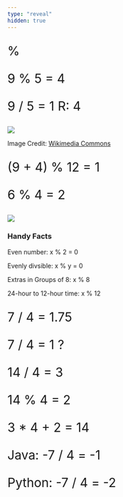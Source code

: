 ```yaml
---
type: "reveal"
hidden: true
---
```


<section>
	<div style="font-size: 2em">
    <p>%</p>
	</div>
</section>
<section>
	<div style="font-size: 2em">
	  <p>9 % 5 = 4</p>
	</div>
</section>
<section>
	<div style="font-size: 2em">
	  <p>9 / 5 = 1 R: 4</p>
	</div>
</section>
<section>
	<img class="stretch plain" src="/cc210/images/02-data/clock_wiki.svg">
	<p class="imagecredit">Image Credit: <a href="https://commons.wikimedia.org/wiki/File:Clock_group.svg">Wikimedia Commons</a></p>
</section>
<section>
	<div style="font-size: 2em">
	  <p>(9 + 4) % 12 = 1</p>
	</div>
</section>
<section>
	<div style="font-size: 2em">
	  <p>6 % 4 = 2</p>
	</div>
	<img class="stretch plain" src="/cc210/images/02-data/numberline.png">
</section>
<section>
	<h3>Handy Facts</h3>
	<p>Even number: x % 2 = 0</p>
	<p>Evenly divsible: x % y = 0</p>
	<p>Extras in Groups of 8: x % 8</p>
	<p>24-hour to 12-hour time: x % 12</p>
</section>
<section>
	<div style="font-size: 2em">
	  <p>7 / 4 = 1.75</p>
	</div>
</section>
<section>
	<div style="font-size: 2em">
	  <p>7 / 4 = 1 ?</p>
	</div>
</section>
<section>
	<div style="font-size: 2em">
	<p>14 / 4 = 3</p>
	<p>14 % 4 = 2</p>
  <p>	3 * 4 + 2 = 14</p>
	</div>
</section>
<section>
	<div style="font-size: 2em">
	  <p>Java: -7 / 4 = -1</p>
	  <p>Python: -7 / 4 = -2</p>
	</div>
</section>
